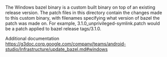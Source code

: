 The Windows bazel binary is a custom built binary on top of an existing release
version. The patch files in this directory contain the changes made to this
custom binary, with filenames specifying what version of bazel the patch was
made on. For example, 3.1.0_unprivileged-symlink.patch would be a patch applied
to bazel release tags/3.1.0.

Additional documentation
https://g3doc.corp.google.com/company/teams/android-studio/Infrastructure/update_bazel.md#windows
